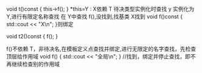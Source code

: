 void t()const {
this-\>f();
}
\*this=Y : X<T>依赖 T 待决类型实例化时查找
y 实例化为 Y<void>,进行有限定名称查找
在 Y<void>中查找 f(),没找到,找基类 X<void>找到
void f()const {
std::cout \<\< "X\\n";
}则绑定

void t2()const {
f();
}

f()不依赖 T，非待决名,在模板定义点查找并绑定,进行无限定的名字查找，先检查顶层给作用域
void f() { std::cout \<\< "全局\\n"; } //找到，绑定并停止查找，即不再继续检查别的作用域
